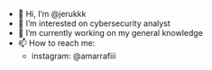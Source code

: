 - 👋 Hi, I’m @jerukkk
- 👀 I’m interested on cybersecurity analyst
- 🌱 I’m currently working on my general knowledge
- 📫 How to reach me:
  - instagram: @amarrafiii

<!---
jerukkk/jerukkk is a ✨ special ✨ repository because its `README.md` (this file) appears on your GitHub profile.
You can click the Preview link to take a look at your changes.
--->
